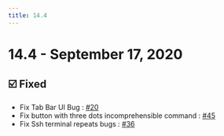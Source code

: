 ```yaml
---
title: 14.4
---
```

# 14.4 - September 17, 2020
## :ballot_box_with_check: Fixed
* Fix Tab Bar UI Bug : [#20](https://github.com/isontheline/pro.webssh.net/issues/20)
* Fix button with three dots incomprehensible command : [#45](https://github.com/isontheline/pro.webssh.net/issues/45)
* Fix Ssh terminal repeats bugs : [#36](https://github.com/isontheline/pro.webssh.net/issues/36)